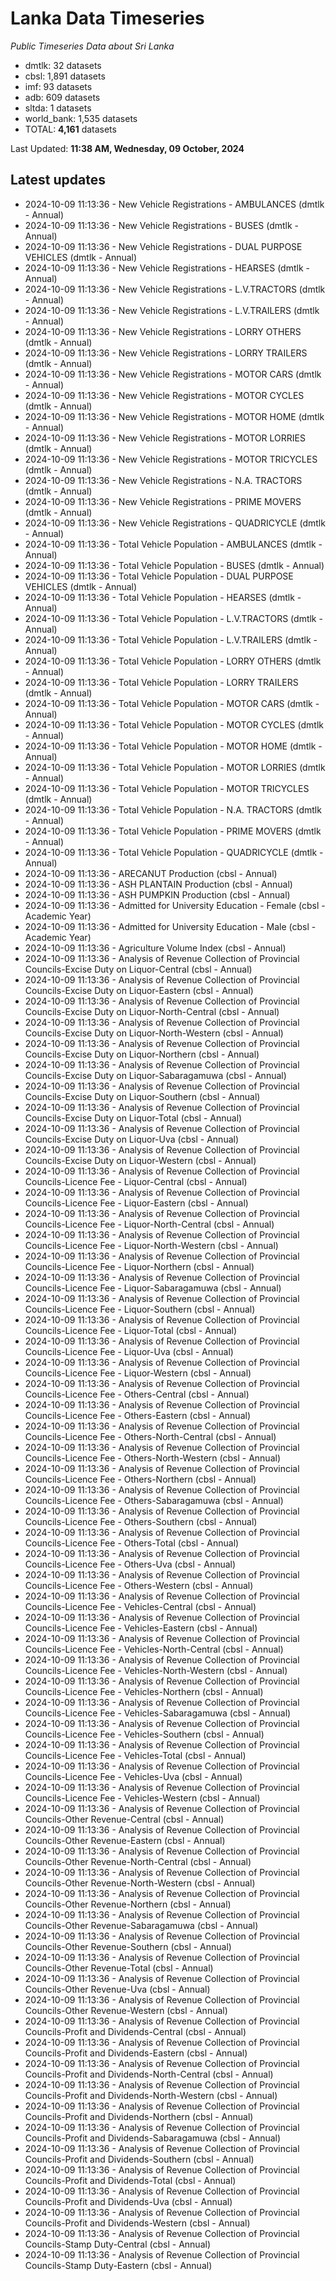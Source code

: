 # Lanka Data Timeseries
*Public Timeseries Data about Sri Lanka*

* dmtlk: 32 datasets
* cbsl: 1,891 datasets
* imf: 93 datasets
* adb: 609 datasets
* sltda: 1 datasets
* world_bank: 1,535 datasets
* TOTAL: **4,161** datasets

Last Updated: **11:38 AM, Wednesday, 09 October, 2024**

## Latest updates

* 2024-10-09 11:13:36 - New Vehicle Registrations - AMBULANCES (dmtlk - Annual)
* 2024-10-09 11:13:36 - New Vehicle Registrations - BUSES (dmtlk - Annual)
* 2024-10-09 11:13:36 - New Vehicle Registrations - DUAL PURPOSE VEHICLES (dmtlk - Annual)
* 2024-10-09 11:13:36 - New Vehicle Registrations - HEARSES (dmtlk - Annual)
* 2024-10-09 11:13:36 - New Vehicle Registrations - L.V.TRACTORS (dmtlk - Annual)
* 2024-10-09 11:13:36 - New Vehicle Registrations - L.V.TRAILERS (dmtlk - Annual)
* 2024-10-09 11:13:36 - New Vehicle Registrations - LORRY OTHERS (dmtlk - Annual)
* 2024-10-09 11:13:36 - New Vehicle Registrations - LORRY TRAILERS (dmtlk - Annual)
* 2024-10-09 11:13:36 - New Vehicle Registrations - MOTOR CARS (dmtlk - Annual)
* 2024-10-09 11:13:36 - New Vehicle Registrations - MOTOR CYCLES (dmtlk - Annual)
* 2024-10-09 11:13:36 - New Vehicle Registrations - MOTOR HOME (dmtlk - Annual)
* 2024-10-09 11:13:36 - New Vehicle Registrations - MOTOR LORRIES (dmtlk - Annual)
* 2024-10-09 11:13:36 - New Vehicle Registrations - MOTOR TRICYCLES (dmtlk - Annual)
* 2024-10-09 11:13:36 - New Vehicle Registrations - N.A. TRACTORS (dmtlk - Annual)
* 2024-10-09 11:13:36 - New Vehicle Registrations - PRIME MOVERS (dmtlk - Annual)
* 2024-10-09 11:13:36 - New Vehicle Registrations - QUADRICYCLE (dmtlk - Annual)
* 2024-10-09 11:13:36 - Total Vehicle Population - AMBULANCES (dmtlk - Annual)
* 2024-10-09 11:13:36 - Total Vehicle Population - BUSES (dmtlk - Annual)
* 2024-10-09 11:13:36 - Total Vehicle Population - DUAL PURPOSE VEHICLES (dmtlk - Annual)
* 2024-10-09 11:13:36 - Total Vehicle Population - HEARSES (dmtlk - Annual)
* 2024-10-09 11:13:36 - Total Vehicle Population - L.V.TRACTORS (dmtlk - Annual)
* 2024-10-09 11:13:36 - Total Vehicle Population - L.V.TRAILERS (dmtlk - Annual)
* 2024-10-09 11:13:36 - Total Vehicle Population - LORRY OTHERS (dmtlk - Annual)
* 2024-10-09 11:13:36 - Total Vehicle Population - LORRY TRAILERS (dmtlk - Annual)
* 2024-10-09 11:13:36 - Total Vehicle Population - MOTOR CARS (dmtlk - Annual)
* 2024-10-09 11:13:36 - Total Vehicle Population - MOTOR CYCLES (dmtlk - Annual)
* 2024-10-09 11:13:36 - Total Vehicle Population - MOTOR HOME (dmtlk - Annual)
* 2024-10-09 11:13:36 - Total Vehicle Population - MOTOR LORRIES (dmtlk - Annual)
* 2024-10-09 11:13:36 - Total Vehicle Population - MOTOR TRICYCLES (dmtlk - Annual)
* 2024-10-09 11:13:36 - Total Vehicle Population - N.A. TRACTORS (dmtlk - Annual)
* 2024-10-09 11:13:36 - Total Vehicle Population - PRIME MOVERS (dmtlk - Annual)
* 2024-10-09 11:13:36 - Total Vehicle Population - QUADRICYCLE (dmtlk - Annual)
* 2024-10-09 11:13:36 - ARECANUT Production (cbsl - Annual)
* 2024-10-09 11:13:36 - ASH PLANTAIN Production (cbsl - Annual)
* 2024-10-09 11:13:36 - ASH PUMPKIN Production (cbsl - Annual)
* 2024-10-09 11:13:36 - Admitted for University Education - Female (cbsl - Academic Year)
* 2024-10-09 11:13:36 - Admitted for University Education - Male (cbsl - Academic Year)
* 2024-10-09 11:13:36 - Agriculture Volume Index (cbsl - Annual)
* 2024-10-09 11:13:36 - Analysis of Revenue Collection of Provincial Councils-Excise Duty on Liquor-Central (cbsl - Annual)
* 2024-10-09 11:13:36 - Analysis of Revenue Collection of Provincial Councils-Excise Duty on Liquor-Eastern (cbsl - Annual)
* 2024-10-09 11:13:36 - Analysis of Revenue Collection of Provincial Councils-Excise Duty on Liquor-North-Central (cbsl - Annual)
* 2024-10-09 11:13:36 - Analysis of Revenue Collection of Provincial Councils-Excise Duty on Liquor-North-Western (cbsl - Annual)
* 2024-10-09 11:13:36 - Analysis of Revenue Collection of Provincial Councils-Excise Duty on Liquor-Northern (cbsl - Annual)
* 2024-10-09 11:13:36 - Analysis of Revenue Collection of Provincial Councils-Excise Duty on Liquor-Sabaragamuwa (cbsl - Annual)
* 2024-10-09 11:13:36 - Analysis of Revenue Collection of Provincial Councils-Excise Duty on Liquor-Southern (cbsl - Annual)
* 2024-10-09 11:13:36 - Analysis of Revenue Collection of Provincial Councils-Excise Duty on Liquor-Total (cbsl - Annual)
* 2024-10-09 11:13:36 - Analysis of Revenue Collection of Provincial Councils-Excise Duty on Liquor-Uva (cbsl - Annual)
* 2024-10-09 11:13:36 - Analysis of Revenue Collection of Provincial Councils-Excise Duty on Liquor-Western (cbsl - Annual)
* 2024-10-09 11:13:36 - Analysis of Revenue Collection of Provincial Councils-Licence Fee - Liquor-Central (cbsl - Annual)
* 2024-10-09 11:13:36 - Analysis of Revenue Collection of Provincial Councils-Licence Fee - Liquor-Eastern (cbsl - Annual)
* 2024-10-09 11:13:36 - Analysis of Revenue Collection of Provincial Councils-Licence Fee - Liquor-North-Central (cbsl - Annual)
* 2024-10-09 11:13:36 - Analysis of Revenue Collection of Provincial Councils-Licence Fee - Liquor-North-Western (cbsl - Annual)
* 2024-10-09 11:13:36 - Analysis of Revenue Collection of Provincial Councils-Licence Fee - Liquor-Northern (cbsl - Annual)
* 2024-10-09 11:13:36 - Analysis of Revenue Collection of Provincial Councils-Licence Fee - Liquor-Sabaragamuwa (cbsl - Annual)
* 2024-10-09 11:13:36 - Analysis of Revenue Collection of Provincial Councils-Licence Fee - Liquor-Southern (cbsl - Annual)
* 2024-10-09 11:13:36 - Analysis of Revenue Collection of Provincial Councils-Licence Fee - Liquor-Total (cbsl - Annual)
* 2024-10-09 11:13:36 - Analysis of Revenue Collection of Provincial Councils-Licence Fee - Liquor-Uva (cbsl - Annual)
* 2024-10-09 11:13:36 - Analysis of Revenue Collection of Provincial Councils-Licence Fee - Liquor-Western (cbsl - Annual)
* 2024-10-09 11:13:36 - Analysis of Revenue Collection of Provincial Councils-Licence Fee - Others-Central (cbsl - Annual)
* 2024-10-09 11:13:36 - Analysis of Revenue Collection of Provincial Councils-Licence Fee - Others-Eastern (cbsl - Annual)
* 2024-10-09 11:13:36 - Analysis of Revenue Collection of Provincial Councils-Licence Fee - Others-North-Central (cbsl - Annual)
* 2024-10-09 11:13:36 - Analysis of Revenue Collection of Provincial Councils-Licence Fee - Others-North-Western (cbsl - Annual)
* 2024-10-09 11:13:36 - Analysis of Revenue Collection of Provincial Councils-Licence Fee - Others-Northern (cbsl - Annual)
* 2024-10-09 11:13:36 - Analysis of Revenue Collection of Provincial Councils-Licence Fee - Others-Sabaragamuwa (cbsl - Annual)
* 2024-10-09 11:13:36 - Analysis of Revenue Collection of Provincial Councils-Licence Fee - Others-Southern (cbsl - Annual)
* 2024-10-09 11:13:36 - Analysis of Revenue Collection of Provincial Councils-Licence Fee - Others-Total (cbsl - Annual)
* 2024-10-09 11:13:36 - Analysis of Revenue Collection of Provincial Councils-Licence Fee - Others-Uva (cbsl - Annual)
* 2024-10-09 11:13:36 - Analysis of Revenue Collection of Provincial Councils-Licence Fee - Others-Western (cbsl - Annual)
* 2024-10-09 11:13:36 - Analysis of Revenue Collection of Provincial Councils-Licence Fee - Vehicles-Central (cbsl - Annual)
* 2024-10-09 11:13:36 - Analysis of Revenue Collection of Provincial Councils-Licence Fee - Vehicles-Eastern (cbsl - Annual)
* 2024-10-09 11:13:36 - Analysis of Revenue Collection of Provincial Councils-Licence Fee - Vehicles-North-Central (cbsl - Annual)
* 2024-10-09 11:13:36 - Analysis of Revenue Collection of Provincial Councils-Licence Fee - Vehicles-North-Western (cbsl - Annual)
* 2024-10-09 11:13:36 - Analysis of Revenue Collection of Provincial Councils-Licence Fee - Vehicles-Northern (cbsl - Annual)
* 2024-10-09 11:13:36 - Analysis of Revenue Collection of Provincial Councils-Licence Fee - Vehicles-Sabaragamuwa (cbsl - Annual)
* 2024-10-09 11:13:36 - Analysis of Revenue Collection of Provincial Councils-Licence Fee - Vehicles-Southern (cbsl - Annual)
* 2024-10-09 11:13:36 - Analysis of Revenue Collection of Provincial Councils-Licence Fee - Vehicles-Total (cbsl - Annual)
* 2024-10-09 11:13:36 - Analysis of Revenue Collection of Provincial Councils-Licence Fee - Vehicles-Uva (cbsl - Annual)
* 2024-10-09 11:13:36 - Analysis of Revenue Collection of Provincial Councils-Licence Fee - Vehicles-Western (cbsl - Annual)
* 2024-10-09 11:13:36 - Analysis of Revenue Collection of Provincial Councils-Other Revenue-Central (cbsl - Annual)
* 2024-10-09 11:13:36 - Analysis of Revenue Collection of Provincial Councils-Other Revenue-Eastern (cbsl - Annual)
* 2024-10-09 11:13:36 - Analysis of Revenue Collection of Provincial Councils-Other Revenue-North-Central (cbsl - Annual)
* 2024-10-09 11:13:36 - Analysis of Revenue Collection of Provincial Councils-Other Revenue-North-Western (cbsl - Annual)
* 2024-10-09 11:13:36 - Analysis of Revenue Collection of Provincial Councils-Other Revenue-Northern (cbsl - Annual)
* 2024-10-09 11:13:36 - Analysis of Revenue Collection of Provincial Councils-Other Revenue-Sabaragamuwa (cbsl - Annual)
* 2024-10-09 11:13:36 - Analysis of Revenue Collection of Provincial Councils-Other Revenue-Southern (cbsl - Annual)
* 2024-10-09 11:13:36 - Analysis of Revenue Collection of Provincial Councils-Other Revenue-Total (cbsl - Annual)
* 2024-10-09 11:13:36 - Analysis of Revenue Collection of Provincial Councils-Other Revenue-Uva (cbsl - Annual)
* 2024-10-09 11:13:36 - Analysis of Revenue Collection of Provincial Councils-Other Revenue-Western (cbsl - Annual)
* 2024-10-09 11:13:36 - Analysis of Revenue Collection of Provincial Councils-Profit and Dividends-Central (cbsl - Annual)
* 2024-10-09 11:13:36 - Analysis of Revenue Collection of Provincial Councils-Profit and Dividends-Eastern (cbsl - Annual)
* 2024-10-09 11:13:36 - Analysis of Revenue Collection of Provincial Councils-Profit and Dividends-North-Central (cbsl - Annual)
* 2024-10-09 11:13:36 - Analysis of Revenue Collection of Provincial Councils-Profit and Dividends-North-Western (cbsl - Annual)
* 2024-10-09 11:13:36 - Analysis of Revenue Collection of Provincial Councils-Profit and Dividends-Northern (cbsl - Annual)
* 2024-10-09 11:13:36 - Analysis of Revenue Collection of Provincial Councils-Profit and Dividends-Sabaragamuwa (cbsl - Annual)
* 2024-10-09 11:13:36 - Analysis of Revenue Collection of Provincial Councils-Profit and Dividends-Southern (cbsl - Annual)
* 2024-10-09 11:13:36 - Analysis of Revenue Collection of Provincial Councils-Profit and Dividends-Total (cbsl - Annual)
* 2024-10-09 11:13:36 - Analysis of Revenue Collection of Provincial Councils-Profit and Dividends-Uva (cbsl - Annual)
* 2024-10-09 11:13:36 - Analysis of Revenue Collection of Provincial Councils-Profit and Dividends-Western (cbsl - Annual)
* 2024-10-09 11:13:36 - Analysis of Revenue Collection of Provincial Councils-Stamp Duty-Central (cbsl - Annual)
* 2024-10-09 11:13:36 - Analysis of Revenue Collection of Provincial Councils-Stamp Duty-Eastern (cbsl - Annual)